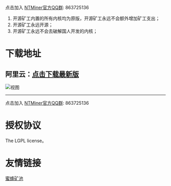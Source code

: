 点击加入 <a href="http://qm.qq.com/cgi-bin/qm/qr?k=cvTZEdM92suKOTy0fjzdCvZkJ-tFFekn" target="_blank" rel="nofollow">NTMiner官方QQ群</a>: 863725136

1. 开源矿工内置的所有内核均为原版，开源矿工永远不会额外增加矿工支出；
2. 开源矿工永远开源；
3. 开源矿工永远不会去破解国人开发的内核；

# 下载地址
## 阿里云：[点击下载最新版](https://minerjson.oss-cn-beijing.aliyuncs.com/NTMiner.exe)


![视图](https://minerjson.oss-cn-beijing.aliyuncs.com/view.png?2 "NTMiner视图")

---
点击加入 <a href="http://qm.qq.com/cgi-bin/qm/qr?k=cvTZEdM92suKOTy0fjzdCvZkJ-tFFekn" target="_blank" rel="nofollow">NTMiner官方QQ群</a>: 863725136

# 授权协议
The LGPL license。

# 友情链接
<a href="https://www.beepool.org/" target="_blank" rel="nofollow">蜜蜂矿池</a>